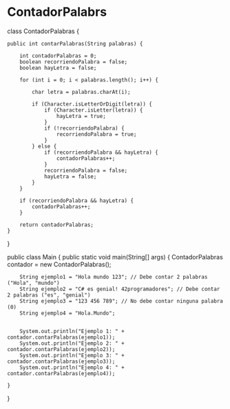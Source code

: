 # ContadorPalabrs

class ContadorPalabras {

    public int contarPalabras(String palabras) {

        int contadorPalabras = 0;
        boolean recorriendoPalabra = false;
        boolean hayLetra = false;

        for (int i = 0; i < palabras.length(); i++) {

            char letra = palabras.charAt(i);

            if (Character.isLetterOrDigit(letra)) {
                if (Character.isLetter(letra)) {
                    hayLetra = true;
                }
                if (!recorriendoPalabra) {
                    recorriendoPalabra = true;
                }
            } else {
                if (recorriendoPalabra && hayLetra) {
                    contadorPalabras++;
                }
                recorriendoPalabra = false;
                hayLetra = false;
            }
        }

        if (recorriendoPalabra && hayLetra) {
            contadorPalabras++;
        }

        return contadorPalabras;
    }
}


public class Main {
    public static void main(String[] args) {
        ContadorPalabras contador = new ContadorPalabras();

        String ejemplo1 = "Hola mundo 123"; // Debe contar 2 palabras ("Hola", "mundo")
        String ejemplo2 = "C# es genial! 42programadores"; // Debe contar 2 palabras ("es", "genial")
        String ejemplo3 = "123 456 789"; // No debe contar ninguna palabra (0)
        String ejemplo4 = "Hola.Mundo";


        System.out.println("Ejemplo 1: " + contador.contarPalabras(ejemplo1));
        System.out.println("Ejemplo 2: " + contador.contarPalabras(ejemplo2));
        System.out.println("Ejemplo 3: " + contador.contarPalabras(ejemplo3));
        System.out.println("Ejemplo 4: " + contador.contarPalabras(ejemplo4));

    }
}


